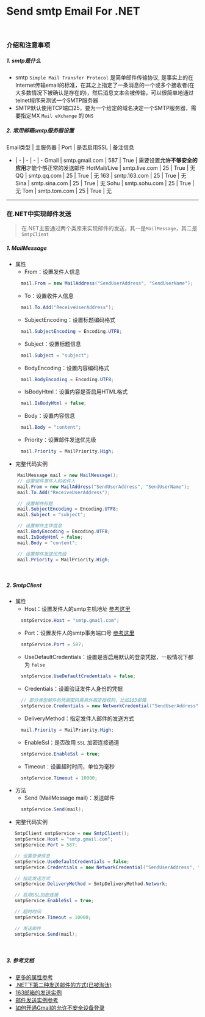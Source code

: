 # Send smtp Email For .NET

<br/>

### 介绍和注意事项

##### 1. smtp是什么
- smtp `Simple Mail Transfer Protocol` 是简单邮件传输协议, 是事实上的在Internet传输email的标准，在其之上指定了一条消息的一个或多个接收者(在大多数情况下被确认是存在的)，然后消息文本会被传输，可以很简单地通过telnet程序来测试一个SMTP服务器
- SMTP默认使用TCP端口25，要为一个给定的域名决定一个SMTP服务器，需要指定MX `Mail eXchange` 的 `DNS`

##### 2. <span id="常用邮箱smtp服务器设置"></span>常用邮箱smtp服务器设置
 Email类型 | 主服务器 | Port | 是否启用SSL | 备注信息
 - | - | - | - | -
 Gmail | smtp.gmail.com | 587 | True | 需要设置**允许不够安全的应用**才能个够正常的发送邮件
 HotMail/Live | smtp.live.com | 25 | True | 无
 QQ | smtp.qq.com | 25 | True | 无
 163 | smtp.163.com | 25 | True | 无
 Sina | smtp.sina.com | 25 | True | 无
 Sohu | smtp.sohu.com | 25 | True | 无
 Tom | smtp.tom.com | 25 | True | 无

 ---

 ### 在.NET中实现邮件发送
 > 在.NET主要通过两个类库来实现邮件的发送，其一是`MailMessage`，其二是`SmtpClient`

##### 1. MailMessage
- 属性
  - From：设置发件人信息
  ```csharp
    mail.From = new MailAddress("SendUserAddress", "SendUserName");
  ```
  - To：设置收件人信息
  ```csharp
    mail.To.Add("ReceiveUserAddress");
  ```
  - SubjectEncoding：设置标题编码格式
  ```csharp
    mail.SubjectEncoding = Encoding.UTF8;
  ```
  - Subject：设置标题信息
  ```csharp
    mail.Subject = "subject";
  ```
  - BodyEncoding：设置内容编码格式
  ```csharp
    mail.BodyEncoding = Encoding.UTF8;
  ```
  - IsBodyHtml：设置内容是否启用HTML格式
  ```csharp
    mail.IsBodyHtml = false;
  ```
  - Body：设置内容信息
  ```csharp
    mail.Body = "content";
  ```
  - Priority：设置邮件发送优先级
  ```csharp
    mail.Priority = MailPriority.High;
  ```
- 完整代码实例
```csharp
    MailMessage mail = new MailMessage();
    // 设置邮件寄件人和收件人
    mail.From = new MailAddress("SendUserAddress", "SendUserName");
    mail.To.Add("ReceiveUserAddress");

    // 设置邮件标题
    mail.SubjectEncoding = Encoding.UTF8;
    mail.Subject = "subject";

    // 设置邮件主体信息
    mail.BodyEncoding = Encoding.UTF8;
    mail.IsBodyHtml = false;
    mail.Body = "content";

    // 设置邮件发送优先级
    mail.Priority = MailPriority.High;
```

<br/>

##### 2. SmtpClient
- 属性
  - Host：设置发件人的smtp主机地址 [参考这里](#常用邮箱smtp服务器设置)
  ```csharp
    smtpService.Host = "smtp.gmail.com";
  ```
  - Port：设置发件人的smtp事务端口号 [参考这里](#常用邮箱smtp服务器设置)
  ```csharp
    smtpService.Port = 587;
  ```
  - UseDefaultCredentials：设置是否启用默认的登录凭据，一般情况下都为 `false`
  ```csharp
    smtpService.UseDefaultCredentials = false;
  ```
  - Credentials：设置验证发件人身份的凭据
  ```csharp
    // 部分类型邮件的凭据密码需另外指定授权码，比如163邮箱
    smtpService.Credentials = new NetworkCredential("SendUserAddress", "SendUserPassWord");
  ```
  - DeliveryMethod：指定发件人邮件的发送方式
  ```csharp
    mail.Priority = MailPriority.High;
  ```
  - EnableSsl：是否改用 `SSL` 加密连接通道
  ```csharp
    smtpService.EnableSsl = true;
  ```
  - Timeout：设置超时时间，单位为毫秒
  ```csharp
    smtpService.Timeout = 10000;
  ```
- 方法
  - Send (MailMessage mail)：发送邮件
  ```csharp
    smtpService.Send(mail);
  ```
- 完整代码实例
```csharp
   SmtpClient smtpService = new SmtpClient();
   smtpService.Host = "smtp.gmail.com";
   smtpService.Port = 587;

   // 设置登录信息
   smtpService.UseDefaultCredentials = false;
   smtpService.Credentials = new NetworkCredential("SendUserAddress", "SendUserPassWord"); // 部分类型邮件的凭据密码需另外指定授权码，比如163邮箱

   // 指定发送方式
   smtpService.DeliveryMethod = SmtpDeliveryMethod.Network;

   // 启用SSL加密连接
   smtpService.EnableSsl = true;

   // 超时时间
   smtpService.Timeout = 10000;

   // 发送邮件
   smtpService.Send(mail);
```

<br/>

##### 3. 参考文档
- [更多的属性参考](https://blog.51cto.com/7798914/1664038)
- [.NET下第二种发送邮件的方式(已被淘汰)](https://www.cnblogs.com/atree/p/smtp-qq-email.html)
- [163邮箱的发送实例](https://www.cnblogs.com/OpenCoder/archive/2010/07/16/1779247.html)
- [邮件发送实例参考](https://www.cnblogs.com/xiaofeixiang/p/3744015.html)
- [如何开通Gmail的允许不安全设备登录](https://blog.csdn.net/zdgdq/article/details/78518508)